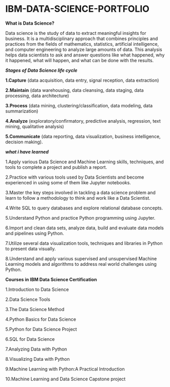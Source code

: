 # IBM-DATA-SCIENCE-PORTFOLIO

****What is Data Science?****

Data science is the study of data to extract meaningful insights for business. It is a multidisciplinary approach that combines principles and practices from the fields of mathematics, statistics, artificial intelligence, and computer engineering to analyze large amounts of data. This analysis helps data scientists to ask and answer questions like what happened, why it happened, what will happen, and what can be done with the results.


**_**Stages of Data Science life cycle**_**

**1.Capture** (data acquisition, data entry, signal reception, data extraction)

**2.Maintain** (data warehousing, data cleansing, data staging, data processing, data architecture)

**3.Process** (data mining, clustering/classification, data modeling, data summarization)

**4.Analyze** (exploratory/confirmatory, predictive analysis, regression, text mining, qualitative analysis) 

**5.Communicate** (data reporting, data visualization, business intelligence, decision making).

***what i have learned***

1.Apply various Data Science and Machine Learning skills, techniques, and tools to complete a project and publish a report.

2.Practice with various tools used by Data Scientists and become experienced in using some of them like Jupyter notebooks.

3.Master the key steps involved in tackling a data science problem and learn to follow a methodology to think and work like a Data Scientist.

4.Write SQL to query databases and explore relational database concepts.

5.Understand Python and practice Python programming using Jupyter.

6.Import and clean data sets, analyze data, build and evaluate data models and pipelines using Python.

7.Utilize several data visualization tools, techniques and libraries in Python to present data visually.

8.Understand and apply various supervised and unsupervised Machine Learning models and algorithms to address real world challenges using Python.

**Courses in IBM Data Science Certification**

1.Introduction to Data Science 

2.Data Science Tools

3.The Data Science Method

4.Python Basics for Data Science  

5.Python for Data Science Project

6.SQL for Data Science 

7.Analyzing Data with Python 

8.Visualizing Data with Python 

9.Machine Learning with Python:A Practical Introduction

10.Machine Learning and Data Science Capstone project

